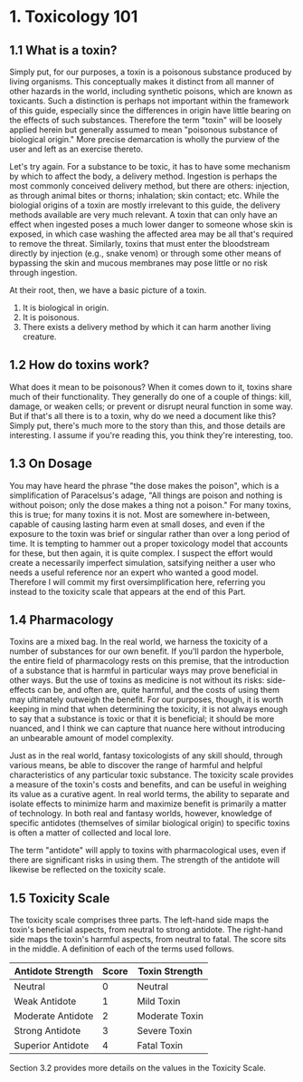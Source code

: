 # 1. Toxicology 101

## 1.1 What is a toxin?

Simply put, for our purposes, a toxin is a poisonous substance produced by living organisms. This conceptually makes it distinct from all manner of other hazards in the world, including synthetic poisons, which are known as toxicants. Such a distinction is perhaps not important within the framework of this guide, especially since the differences in origin have little bearing on the effects of such substances. Therefore the term "toxin" will be loosely applied herein but generally assumed to mean "poisonous substance of biological origin." More precise demarcation is wholly the purview of the user and left as an exercise thereto.

Let's try again. For a substance to be toxic, it has to have some mechanism by which to affect the body, a delivery method. Ingestion is perhaps the most commonly conceived delivery method, but there are others: injection, as through animal bites or thorns; inhalation; skin contact; etc. While the biologial origins of a toxin are mostly irrelevant to this guide, the delivery methods available are very much relevant. A toxin that can only have an effect when ingested poses a much lower danger to someone whose skin is exposed, in which case washing the affected area may be all that's required to remove the threat. Similarly, toxins that must enter the bloodstream directly by injection (e.g., snake venom) or through some other means of bypassing the skin and mucous membranes may pose little or no risk through ingestion.

At their root, then, we have a basic picture of a toxin.

1. It is biological in origin.
2. It is poisonous.
3. There exists a delivery method by which it can harm another living creature.

## 1.2 How do toxins work?

What does it mean to be poisonous? When it comes down to it, toxins share much of their functionality. They generally do one of a couple of things: kill, damage, or weaken cells; or prevent or disrupt neural function in some way. But if that's all there is to a toxin, why do we need a document like this? Simply put, there's much more to the story than this, and those details are interesting. I assume if you're reading this, you think they're interesting, too.

## 1.3 On Dosage

You may have heard the phrase "the dose makes the poison", which is a simplification of Paracelsus's adage, "All things are poison and nothing is without poison; only the dose makes a thing not a poison." For many toxins, this is true; for many toxins it is not. Most are somewhere in-between, capable of causing lasting harm even at small doses, and even if the exposure to the toxin was brief or singular rather than over a long period of time. It is tempting to hammer out a proper toxicology model that accounts for these, but then again, it is quite complex. I suspect the effort would create a necessarily imperfect simulation, satsifying neither a user who needs a useful reference nor an expert who wanted a good model. Therefore I will commit my first oversimplification here, referring you instead to the toxicity scale that appears at the end of this Part.

## 1.4 Pharmacology

Toxins are a mixed bag. In the real world, we harness the toxicity of a number of substances for our own benefit. If you'll pardon the hyperbole, the entire field of pharmacology rests on this premise, that the introduction of a substance that is harmful in particular ways may prove beneficial in other ways. But the use of toxins as medicine is not without its risks: side-effects can be, and often are, quite harmful, and the costs of using them may ultimately outweigh the benefit. For our purposes, though, it is worth keeping in mind that when determining the toxicity, it is not always enough to say that a substance is toxic or that it is beneficial; it should be more nuanced, and I think we can capture that nuance here without introducing an unbearable amount of model complexity.

Just as in the real world, fantasy toxicologists of any skill should, through various means, be able to discover the range of harmful and helpful characteristics of any particular toxic substance. The toxicity scale provides a measure of the toxin's costs and benefits, and can be useful in weighing its value as a curative agent. In real world terms, the ability to separate and isolate effects to minimize harm and maximize benefit is primarily a matter of technology. In both real and fantasy worlds, however, knowledge of specific antidotes (themselves of similar biological origin) to specific toxins is often a matter of collected and local lore.

The term "antidote" will apply to toxins with pharmacological uses, even if there are significant risks in using them. The strength of the antidote will likewise be reflected on the toxicity scale.

## 1.5 Toxicity Scale

The toxicity scale comprises three parts. The left-hand side maps the toxin's beneficial aspects, from neutral to strong antidote. The right-hand side maps the toxin's harmful aspects, from neutral to fatal. The score sits in the middle. A definition of each of the terms used follows.

| Antidote Strength | Score | Toxin Strength |
|-------------------|-------|----------------|
| Neutral           | 0     | Neutral        |
| Weak Antidote     | 1     | Mild Toxin     |
| Moderate Antidote | 2     | Moderate Toxin |
| Strong Antidote   | 3     | Severe Toxin   |
| Superior Antidote | 4     | Fatal Toxin    |

Section 3.2 provides more details on the values in the Toxicity Scale.

